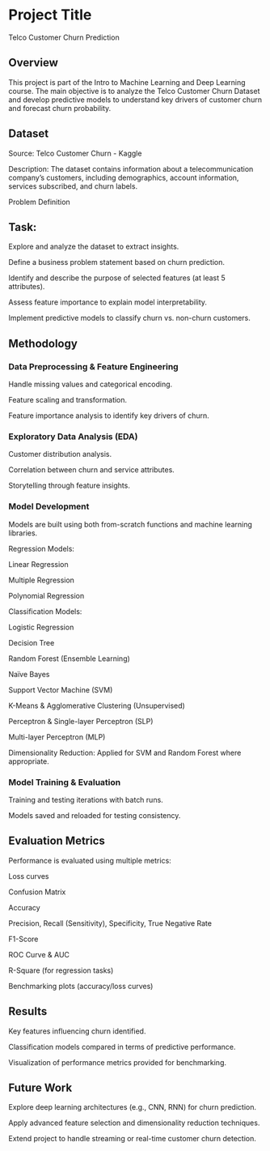 # Project Title

Telco Customer Churn Prediction

## Overview

This project is part of the Intro to Machine Learning and Deep Learning course.
The main objective is to analyze the Telco Customer Churn Dataset and develop predictive models to understand key drivers of customer churn and forecast churn probability.

## Dataset

Source: Telco Customer Churn - Kaggle

Description: The dataset contains information about a telecommunication company’s customers, including demographics, account information, services subscribed, and churn labels.

Problem Definition

## Task:

Explore and analyze the dataset to extract insights.

Define a business problem statement based on churn prediction.

Identify and describe the purpose of selected features (at least 5 attributes).

Assess feature importance to explain model interpretability.

Implement predictive models to classify churn vs. non-churn customers.

## Methodology

### Data Preprocessing & Feature Engineering

Handle missing values and categorical encoding.

Feature scaling and transformation.

Feature importance analysis to identify key drivers of churn.

### Exploratory Data Analysis (EDA)

Customer distribution analysis.

Correlation between churn and service attributes.

Storytelling through feature insights.

### Model Development
Models are built using both from-scratch functions and machine learning libraries.

Regression Models:

Linear Regression

Multiple Regression

Polynomial Regression

Classification Models:

Logistic Regression

Decision Tree

Random Forest (Ensemble Learning)

Naïve Bayes

Support Vector Machine (SVM)

K-Means & Agglomerative Clustering (Unsupervised)

Perceptron & Single-layer Perceptron (SLP)

Multi-layer Perceptron (MLP)

Dimensionality Reduction: Applied for SVM and Random Forest where appropriate.

### Model Training & Evaluation

Training and testing iterations with batch runs.

Models saved and reloaded for testing consistency.

## Evaluation Metrics

Performance is evaluated using multiple metrics:

Loss curves

Confusion Matrix

Accuracy

Precision, Recall (Sensitivity), Specificity, True Negative Rate

F1-Score

ROC Curve & AUC

R-Square (for regression tasks)

Benchmarking plots (accuracy/loss curves)

## Results

Key features influencing churn identified.

Classification models compared in terms of predictive performance.

Visualization of performance metrics provided for benchmarking.

## Future Work

Explore deep learning architectures (e.g., CNN, RNN) for churn prediction.

Apply advanced feature selection and dimensionality reduction techniques.

Extend project to handle streaming or real-time customer churn detection.
